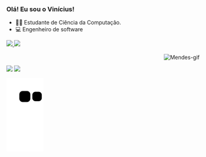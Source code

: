 ### Olá! Eu sou o Vinícius!

- 👨‍💻 Estudante de Ciência da Computação.
- 💻 Engenheiro de software

 <div>
  <a href="https://github.com/vinicmendes">
  <img height="180em" src="https://github-readme-stats.vercel.app/api?username=vinicmendes&show_icons=true&theme=radical&include_all_commits=true&count_private=true"/>
  <img height="180em" src="https://github-readme-stats.vercel.app/api/top-langs/?username=vinicmendes&layout=compact&langs_count=7&theme=radical"/>
</div>
<div style="display: inline_block"><br>
  <img align="right" alt="Mendes-gif" src="https://media.discordapp.net/attachments/885924523025780760/885924603136970802/Webp.net-gifmaker.gif?width=180&height=180">
</div>

##
  
</div>
  <a href = "mailto:omendes.vinicius@gmail.com"><img src="https://img.shields.io/badge/-Gmail-%23333?style=for-the-badge&logo=gmail&logoColor=white" target="_blank"></a>
  <a href="https://www.linkedin.com/in/vinicius-mendes-/" target="_blank"><img src="https://img.shields.io/badge/-LinkedIn-%230077B5?style=for-the-badge&logo=linkedin&logoColor=white" target="_blank"></a> 
  
  
![Snake animation](https://github.com/vinicmendes/vinicmendes/blob/output/github-contribution-grid-snake.svg)
</div>

 
